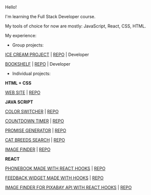 Hello!

I'm learning the Full Stack Developer course.

My tools of choice for now are mostly: JavaScript, React, CSS, HTML.

My experience: 
* Group projects:

<a href="https://sebastianadamoszek.github.io/projekt_grupa_02/">ICE CREAM PROJECT</a> | <a href="https://github.com/SebastianAdamoszek/projekt_grupa_02">REPO</a> | Developer

<a href="https://kglanos.github.io/goit-project-js/">BOOKSHELF</a> | <a href="https://github.com/kglanos/goit-project-js">REPO</a> | Developer

* Individual projects:

**HTML + CSS**

<a href="https://zanetamak.github.io/goit-markup-hw-08/">WEB SITE</a> | <a href="https://github.com/zanetamak/goit-markup-hw-08">REPO</a>

**JAVA SCRIPT**

<a href="https://zanetamak.github.io/goit-js-hw-09/01-color-switcher.html">COLOR SWITCHER</a> | <a href="https://github.com/zanetamak/goit-js-hw-09/tree/main/src">REPO</a>

<a href="https://zanetamak.github.io/goit-js-hw-09/02-timer.html">COUNTDOWN TIMER</a> | <a href="https://github.com/zanetamak/goit-js-hw-09/tree/main/src">REPO</a>

<a href="https://zanetamak.github.io/goit-js-hw-09/03-promises.html">PROMISE GENERATOR</a> | <a href="https://github.com/zanetamak/goit-js-hw-09/tree/main/src">REPO</a>

<a href="https://zanetamak.github.io/goit-js-hw-10/">CAT BREEDS SEARCH</a> | <a href="https://github.com/zanetamak/goit-js-hw-10">REPO</a>

<a href="https://zanetamak.github.io/goit-js-hw-11/">IMAGE FINDER</a> | <a href="https://github.com/zanetamak/goit-js-hw-11">REPO</a>

**REACT**

<a href="https://zanetamak.github.io/goit-react-hw-04-phonebook">PHONEBOOK MADE WITH REACT HOOKS</a> | <a href="https://github.com/zanetamak/goit-react-hw-03-phonebook">REPO</a>

<a href="https://zanetamak.github.io/goit-react-hw-04-feedback">FEEDBACK WIDGET MADE WITH HOOKS</a> | <a href="https://github.com/zanetamak/goit-react-hw-04-feedback">REPO</a>

<a href="https://zanetamak.github.io/goit-react-hw-04-images//">IMAGE FINDER FOR PIXABAY API WITH REACT HOOKS</a> | <a href="https://github.com/zanetamak/goit-react-hw-04-images">REPO</a>
